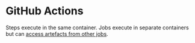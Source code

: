 # GitHub Actions

Steps execute in the same container.
Jobs execute in separate containers but can [access artefacts from other jobs](https://help.github.com/en/actions/configuring-and-managing-workflows/persisting-workflow-data-using-artifacts#passing-data-between-jobs-in-a-workflow).
